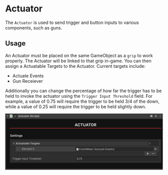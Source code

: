 # Actuator

The `Actuator` is used to send trigger and button inputs to various components, such as guns. 

## Usage

An Actuator must be placed on the same GameObject as a `grip` to work properly. The Actuator will be linked to that grip in-game. You can then assign a Actuatable Targets to the Actuator. Current targets include:

- Actuate Events
- Gun Receiever

Additionally you can change the percentage of how far the trigger has to be held to invoke the actuator using the `Trigger Input Threshold` field. For example, a value of 0.75 will require the trigger to be held 3/4 of the down, while a value of 0.25 will require the trigger to be held slightly down.

![actuator screenshot](images/actuator/image.png)